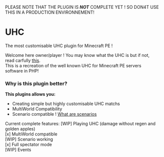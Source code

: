 PLEASE NOTE THAT THE PLUGIN IS ***NOT*** COMPLETE YET ! SO DON4T USE THIS IN A PRODUCTION ENVIRONNEMENT!    

# UHC
 The most customisable UHC plugin for Minecraft PE !

Welcome here owner/player ! You may know what the UHC is but if not, read carfully [this](wiki/What-is-UHC).    
This is a recreation of the well known UHC for Minecraft PE servers software in PHP!    
### Why is this plugin better?
**This plugins allows you:**
 - Creating simple but highly customisable UHC matchs
 - MultiWorld Compatibility
 - Scenario compatible ! [What are scenarios](wiki/scenarios)    
    
Current complete features:
[WIP] Playing UHC (damage without regen and golden apples)        
[x] MultiWorld compatible     
[WIP] Scenario working     
[x] Full spectator mode     
[WIP] Events     
